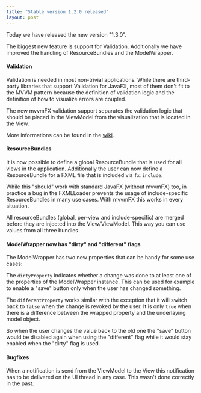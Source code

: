 ```yaml
---
title: "Stable version 1.2.0 released"
layout: post
---
```


Today we have released the new version "1.3.0".

The biggest new feature is support for Validation. Additionally we have improved the handling of ResourceBundles
and the ModelWrapper.

#### Validation

Validation is needed in most non-trivial applications. While there are third-party libraries that support Validation for JavaFX,
most of them don't fit to the MVVM pattern because the definition of validation logic and the definition of how to visualize errors are coupled.

The new mvvmFX validation support separates the validation logic that should be placed in the ViewModel from the visualization that is located in the View.

More informations can be found in the [wiki](https://github.com/sialcasa/mvvmFX/wiki/Validation).

#### ResourceBundles

It is now possible to define a global ResourceBundle that is used for all views in the application.
Additionally the user can now define a ResourceBundle for a FXML file that is included via `fx:include`.

While this "should" work with standard JavaFX (without mvvmFX) too, in practice a bug in the FXMLLoader prevents the usage of include-specific ResourceBundles in many
use cases. With mvvmFX this works in every situation.

All resourceBundles (global, per-view and include-specific) are merged before they are injected into the View/ViewModel. 
This way you can use values from all three bundles.

#### ModelWrapper now has "dirty" and "different" flags

The ModelWrapper has two new properties that can be handy for some use cases:

The `dirtyProperty` indicates whether a change was done to at least one of the properties of the ModelWrapper instance.
This can be used for example to enable a "save" button only when the user has changed something.

The `differentProperty` works similar with the exception that it will switch back to `false` when
the change is revoked by the user. It is only `true` when there is a difference between the wrapped property and the underlaying model object.

So when the user changes the value back to the old one the "save" button would be disabled again when using the "different" flag while it would stay enabled when the "dirty" flag is used.


#### Bugfixes

When a notification is send from the ViewModel to the View this notification has to be delivered on the UI thread in any case.
This wasn't done correctly in the past.  
